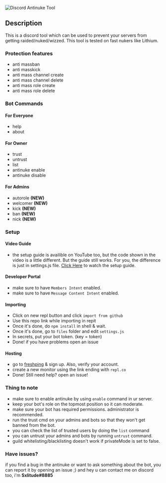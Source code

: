 ![Discord Antinuke Tool](https://cdn.discordapp.com/attachments/935796428775755776/937000111702179880/unknown.png)
## Description
This is a discord tool which can be used to prevent your servers from getting raided/nuked/wizzed. This tool is tested on fast nukers like Lithium.

### Protection features
- anti massban
- anti masskick
- anti mass channel create
- anti mass channel delete
- anti mass role create
- anti mass role delete

### Bot Commands
#### For Everyone
- help
- about
#### For Owner
- trust
- untrust
- list
- antinuke enable
- antinuke disable
#### For Admins
- autorole **(NEW)**
- welcomer **(NEW)**
- kick **(NEW)**
- ban **(NEW)**
- nick **(NEW)**

### Setup
#### Video Guide
- the setup guide is availible on YouTube too, but the code shown in the video is a little different. But the guide still works. For you, the difference is just in settings.js file. [Click Here](https://www.youtube.com/watch?v=zuevPtIvkcI) to watch the setup guide.
#### Developer Portal
- make sure to have `Members Intent` enabled.
- make sure to have `Message Content Intent` enabled.
#### Importing
- Click on new repl button and click `import from github`
- Use this repo link while importing in repit
- Once it's done, do `npm install` in shell & wait.
- Once it's done, go to `files` folder and edit `settings.js`
- In secrets, put your bot token. (key = token)
- Done! if you have problems open an issue
#### Hosting
- go to [freshping](https://www.freshworks.com/website-monitoring/) & sign up. Also, verify your account.
- create a new monitor using the link ending with `repl.co`
- Done! Still need help? open an issue!
### Thing to note
- make sure to enable antinuke by using `enable` command in ur server.
- keep your bot's role on the topmost position so it can moderate.
- make sure your bot has required permissions. administrator is recommended.
- run the trust cmd on your admins and bots so that they won't get banned from the bot.
- you can check the list of trusted users by doing the `list` command
- you can untrust your admins and bots by running `untrust` command.
- guild whitelisting/blacklisting doesn't work if privateMode is set to false.

### Have issues?
if you find a bug in the antinuke or want to ask something about the bot, you can report it by opening an issue ;)
and hey u can contact me on discord too, i'm **Sxlitude#8885**
